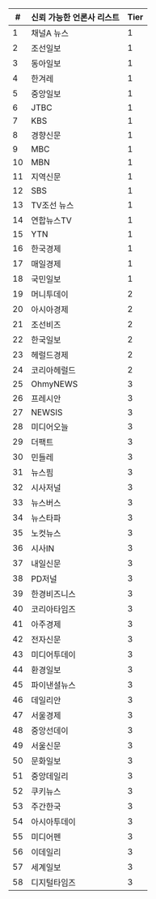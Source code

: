 | #   | 신뢰 가능한 언론사 리스트 | Tier |
| --- | ------------------------- | ---- |
| 1   | 채널A 뉴스                | 1    |
| 2   | 조선일보                  | 1    |
| 3   | 동아일보                  | 1    |
| 4   | 한겨레                    | 1    |
| 5   | 중앙일보                  | 1    |
| 6   | JTBC                      | 1    |
| 7   | KBS                       | 1    |
| 8   | 경향신문                  | 1    |
| 9   | MBC                       | 1    |
| 10  | MBN                       | 1    |
| 11  | 지역신문                  | 1    |
| 12  | SBS                       | 1    |
| 13  | TV조선 뉴스               | 1    |
| 14  | 연합뉴스TV                | 1    |
| 15  | YTN                       | 1    |
| 16  | 한국경제                  | 1    |
| 17  | 매일경제                  | 1    |
| 18  | 국민일보                  | 1    |
| 19  | 머니투데이                | 2    |
| 20  | 아시아경제                | 2    |
| 21  | 조선비즈                  | 2    |
| 22  | 한국일보                  | 2    |
| 23  | 헤럴드경제                | 2    |
| 24  | 코리아헤럴드              | 2    |
| 25  | OhmyNEWS                  | 3    |
| 26  | 프레시안                  | 3    |
| 27  | NEWSIS                    | 3    |
| 28  | 미디어오늘                | 3    |
| 29  | 더팩트                    | 3    |
| 30  | 민들레                    | 3    |
| 31  | 뉴스핌                    | 3    |
| 32  | 시사저널                  | 3    |
| 33  | 뉴스버스                  | 3    |
| 34  | 뉴스타파                  | 3    |
| 35  | 노컷뉴스                  | 3    |
| 36  | 시사IN                    | 3    |
| 37  | 내일신문                  | 3    |
| 38  | PD저널                    | 3    |
| 39  | 한경비즈니스              | 3    |
| 40  | 코리아타임즈              | 3    |
| 41  | 아주경제                  | 3    |
| 42  | 전자신문                  | 3    |
| 43  | 미디어투데이              | 3    |
| 44  | 환경일보                  | 3    |
| 45  | 파이낸셜뉴스              | 3    |
| 46  | 데일리안                  | 3    |
| 47  | 서울경제                  | 3    |
| 48  | 중앙선데이                | 3    |
| 49  | 서울신문                  | 3    |
| 50  | 문화일보                  | 3    |
| 51  | 중앙데일리                | 3    |
| 52  | 쿠키뉴스                  | 3    |
| 53  | 주간한국                  | 3    |
| 54  | 아시아투데이              | 3    |
| 55  | 미디어펜                  | 3    |
| 56  | 이데일리                  | 3    |
| 57  | 세계일보                  | 3    |
| 58  | 디지털타임즈              | 3    |
